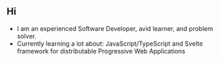 ## Hi ##

* I am an experienced Software Developer, avid learner, and problem solver. 
* Currently learning a lot about: JavaScript/TypeScript and Svelte framework for distributable Progressive Web Applications

